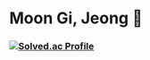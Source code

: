# Moon Gi, Jeong 👋

### [![Solved.ac Profile](http://mazassumnida.wtf/api/v2/generate_badge?boj=wjdansrl7)](https://solved.ac/wjdansrl7/)
